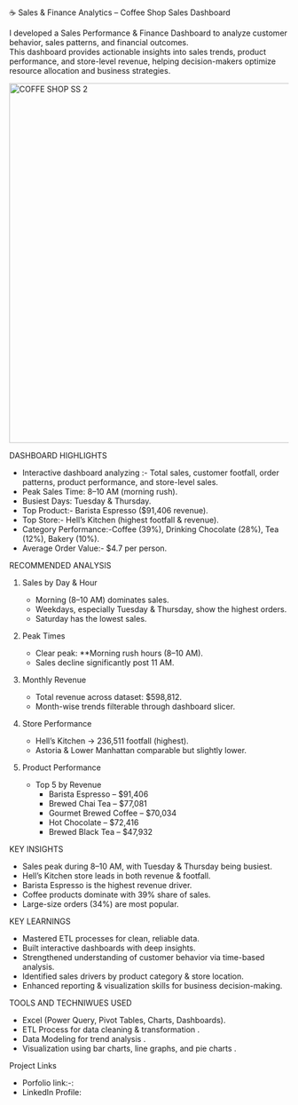 ☕ Sales & Finance Analytics – Coffee Shop Sales Dashboard  

I developed a Sales Performance & Finance Dashboard to analyze customer behavior, sales patterns, and financial outcomes.  
This dashboard provides actionable insights into sales trends, product performance, and store-level revenue, helping decision-makers optimize resource allocation and business strategies.  

<img width="1572" height="648" alt="COFFE SHOP SS 2" src="https://github.com/user-attachments/assets/401b6d6e-2db0-4666-aeff-50e0599b459c" />


DASHBOARD HIGHLIGHTS 

- Interactive dashboard analyzing :- Total sales, customer footfall, order patterns, product performance, and store-level sales.  
- Peak Sales Time: 8–10 AM (morning rush).  
- Busiest Days: Tuesday & Thursday.  
- Top Product:- Barista Espresso ($91,406 revenue).  
- Top Store:- Hell’s Kitchen (highest footfall & revenue).  
- Category Performance:-Coffee (39%), Drinking Chocolate (28%), Tea (12%), Bakery (10%).  
- Average Order Value:-  $4.7 per person.  


RECOMMENDED ANALYSIS  
1. Sales by Day & Hour  
   - Morning (8–10 AM) dominates sales.  
   - Weekdays, especially Tuesday & Thursday, show the highest orders.  
   - Saturday has the lowest sales.  

2. Peak Times 
   - Clear peak: **Morning rush hours (8–10 AM).  
   - Sales decline significantly post 11 AM.  

3. Monthly Revenue
   - Total revenue across dataset: $598,812.  
   - Month-wise trends filterable through dashboard slicer.  

4. Store Performance
   - Hell’s Kitchen → 236,511 footfall (highest).  
   - Astoria & Lower Manhattan comparable but slightly lower.  

5. Product Performance  
   - Top 5 by Revenue  
     - Barista Espresso – $91,406  
     - Brewed Chai Tea – $77,081  
     - Gourmet Brewed Coffee – $70,034  
     - Hot Chocolate – $72,416  
     - Brewed Black Tea – $47,932  

KEY INSIGHTS
  
- Sales peak during 8–10 AM, with Tuesday & Thursday being busiest.  
- Hell’s Kitchen store leads in both revenue & footfall.  
- Barista Espresso is the highest revenue driver.  
- Coffee products dominate with 39% share of sales.  
- Large-size orders (34%) are most popular.  

KEY LEARNINGS 
- Mastered ETL processes for clean, reliable data.  
- Built interactive dashboards with deep insights.  
- Strengthened understanding of customer behavior via time-based analysis.  
- Identified sales drivers by product category & store location.  
- Enhanced reporting & visualization skills for business decision-making.  

TOOLS AND TECHNIWUES USED 
 
- Excel (Power Query, Pivot Tables, Charts, Dashboards). 
- ETL Process for data cleaning & transformation  .
- Data Modeling for trend analysis  .
- Visualization using bar charts, line graphs, and pie charts  .



 Project Links  
-  Porfolio link:-:
- LinkedIn Profile:


